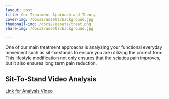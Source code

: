 ```yaml
---
layout: post
title: Our Treatment Approach and Theory 
cover-img: /docs2/assets/background.jpg
thumbnail-img: /docs2/assets/treat.png
share-img: /docs2/assets/background.jpg

---
```

One of our main treatment approachs is analyzing your functional everyday movement such as sit-to-stands to ensure you are utilizing the correct form. This lifestyle modification not only ensures that the sciatica pain improves, but it also ensures long term pain reduction.

## Sit-To-Stand Video Analysis 
[Link for Analysis Video](https://youtu.be/-yriWbP08pg)


